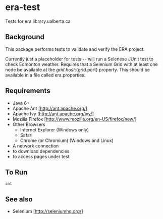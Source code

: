 era-test
=========

Tests for era.library.ualberta.ca

Background
----------
This package performs tests to validate and verify the ERA project.

Currently just a placeholder for tests -- will run a Selenese JUnit test to check Edmonton weather.  Requires that a Selenium Grid with at least one node be available at the ${grid.host}:${grid.port} property. This should be available in a file called era.properties.

Requirements
------------
* Java 6+
* Apache Ant [http://ant.apache.org/]
* Apache Ivy [http://ant.apache.org/ivy/]
* Mozilla Firefox [http://www.mozilla.org/en-US/firefox/new/]
* Other Browsers
  * Internet Explorer (Windows only)
  * Safari
  * Chrome (or Chromium) (Windows and Linux)
* A network connection
 * to download dependencies
 * to access pages under test

To Run
------
    ant

See also
--------
* Selenium [http://seleniumhq.org/]

